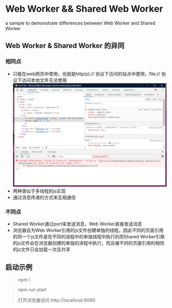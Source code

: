 # Web Worker && Shared Web Worker
a sample to demonstrate differences between Web Worker and Shared Worker

## Web Worker & Shared Worker 的异同
### 相同点
* 只能在web网页中使用，也就是http(s):// 协议下访问的站点中使用，file:// 协议下访问本地文件无法使用
![错误示例](/refs/error.jpg)
* 两种类似于多线程的js实现
* 通过消息传递的方式来互相通信

### 不同点
* Shared Worker通过port来发送消息，Web Worker直接发送消息
* 浏览器会为Web Worker引用的js文件创建单独的线程，因此不同的页面引用的同一个js文件是在不同的进程中的单独线程中执行的而Shared Worker引用的js文件会在浏览器创建的单独的进程中执行，而且被不同的页面引用的相同的js文件只会加载一次且共享

## 启动示例
> npm i

> npm run start

> 打开浏览器访问 http://localhost:9090

